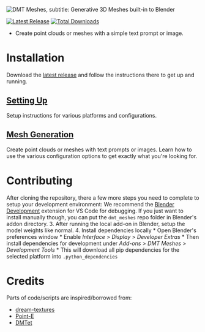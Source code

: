 ![DMT Meshes, subtitle: Generative 3D Meshes built-in to Blender](docs/assets/banner.png)

[![Latest Release](https://flat.badgen.net/github/release/Firework-Games-AI-Division/dmt-meshes)](https://github.com/Firework-Games-AI-Division/dmt-meshes/releases/latest)
[![Total Downloads](https://img.shields.io/github/downloads/Firework-Games-AI-Division/dmt-meshes/total?style=flat-square)](https://github.com/Firework-Games-AI-Division/dmt-meshes/releases/latest)

* Create point clouds or meshes with a simple text prompt or image.

# Installation
Download the [latest release](https://github.com/Firework-Games-AI-Division/dmt-meshes/releases/latest) and follow the instructions there to get up and running.

## [Setting Up](docs/SETUP.md)
Setup instructions for various platforms and configurations.

## [Mesh Generation](docs/MESH_GENERATION.md)
Create point clouds or meshes with text prompts or images. Learn how to use the various configuration options to get exactly what you're looking for.

# Contributing
After cloning the repository, there a few more steps you need to complete to setup your development environment:
We recommend the [Blender Development](https://marketplace.visualstudio.com/items?itemName=JacquesLucke.blender-development) extension for VS Code for debugging. If you just want to install manually though, you can put the `dmt_meshes` repo folder in Blender's addon directory.
3. After running the local add-on in Blender, setup the model weights like normal.
4. Install dependencies locally
    * Open Blender's preferences window
    * Enable *Interface* > *Display* > *Developer Extras*
    * Then install dependencies for development under *Add-ons* > *DMT Meshes* > *Development Tools*
    * This will download all pip dependencies for the selected platform into `.python_dependencies`

# Credits

Parts of code/scripts are inspired/borrowed from:
 - [dream-textures](https://github.com/carson-katri/dream-textures/)
 - [Point-E](https://github.com/openai/point-e)
 - [DMTet](https://github.com/NVIDIAGameWorks/kaolin/)
